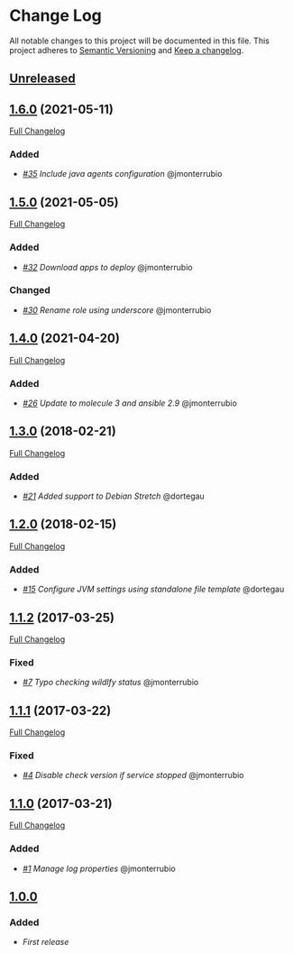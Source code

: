 # Change Log
All notable changes to this project will be documented in this file.
This project adheres to [Semantic Versioning](http://semver.org/) and [Keep a changelog](https://github.com/olivierlacan/keep-a-changelog).

## [Unreleased](https://github.com/idealista/wildfly_role/tree/develop)
## [1.6.0](https://github.com/idealista/wildfly_role/tree/1.6.0) (2021-05-11)
[Full Changelog](https://github.com/idealista/wildfly_role/compare/1.5.0...1.6.0)
### Added
- *[#35](https://github.com/idealista/wildfly_role/issues/35) Include java agents configuration* @jmonterrubio

## [1.5.0](https://github.com/idealista/wildfly_role/tree/1.5.0) (2021-05-05)
[Full Changelog](https://github.com/idealista/wildfly_role/compare/1.4.0...1.5.0)
### Added
- *[#32](https://github.com/idealista/wildfly_role/issues/32) Download apps to deploy* @jmonterrubio

### Changed
- *[#30](https://github.com/idealista/wildfly_role/issues/30) Rename role using underscore* @jmonterrubio

## [1.4.0](https://github.com/idealista/wildfly_role/tree/1.4.0) (2021-04-20)
[Full Changelog](https://github.com/idealista/wildfly_role/compare/1.3.0...1.4.0)
### Added
- *[#26](https://github.com/idealista/wildfly_role/issues/26) Update to molecule 3 and ansible 2.9* @jmonterrubio

## [1.3.0](https://github.com/idealista/wildfly_role/tree/1.3.0) (2018-02-21)
[Full Changelog](https://github.com/idealista/wildfly_role/compare/1.2.0...1.3.0)

### Added
- *[#21](https://github.com/idealista/wildfly_role/issues/21) Added support to Debian Stretch* @dortegau

## [1.2.0](https://github.com/idealista/wildfly_role/tree/1.2.0) (2018-02-15)
[Full Changelog](https://github.com/idealista/wildfly_role/compare/1.1.2...1.2.0)

### Added
- *[#15](https://github.com/idealista/wildfly_role/issues/15) Configure JVM settings using standalone file template* @dortegau

## [1.1.2](https://github.com/idealista/wildfly_role/tree/1.1.2) (2017-03-25)
[Full Changelog](https://github.com/idealista/wildfly_role/compare/1.1.1...1.1.2)

### Fixed
- *[#7](https://github.com/idealista/wildfly_role/issues/7) Typo checking wildlfy status* @jmonterrubio

## [1.1.1](https://github.com/idealista/wildfly_role/tree/1.1.1) (2017-03-22)
[Full Changelog](https://github.com/idealista/wildfly_role/compare/1.1.0...1.1.1)

### Fixed
- *[#4](https://github.com/idealista/wildfly_role/issues/4) Disable check version if service stopped* @jmonterrubio

## [1.1.0](https://github.com/idealista/wildfly_role/tree/1.1.0) (2017-03-21)
[Full Changelog](https://github.com/idealista/wildfly_role/compare/1.0.0...1.1.0)

### Added
- *[#1](https://github.com/idealista/wildfly_role/issues/1) Manage log properties* @jmonterrubio

## [1.0.0](https://github.com/idealista/wildfly_role/tree/1.0.0)
### Added
- *First release*
